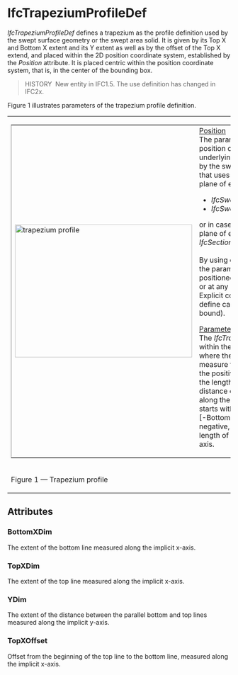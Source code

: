 # IfcTrapeziumProfileDef

_IfcTrapeziumProfileDef_ defines a trapezium as the profile definition used by the swept surface geometry or the swept area solid. It is given by its Top X and Bottom X extent and its Y extent as well as by the offset of the Top X extend, and placed within the 2D position coordinate system, established by the _Position_ attribute. It is placed centric within the position coordinate system, that is, in the center of the bounding box.

> HISTORY&nbsp; New entity in IFC1.5. The use definition has changed in IFC2x.

Figure 1 illustrates parameters of the trapezium profile definition.

<table><tr><td>
<table frame="border" width="100%">
  <tbody>
    <tr>
      <td width="420"><img src="../../../../../../figures/ifctrapeziumprofiledef-layout1.gif" alt="trapezium profile" border="0" height="300" width="400"></td>
      <td align="left" valign="top" width="100%"><u>Position</u>
      <br>
The parameterized profile defines its own position coordinate system.
The underlying
coordinate system is defined by the swept surface or swept area solid
that uses the profile definition. It is the xy plane of either:
      <ul>
        <li style="font-style: italic;">IfcSweptSurface.Position</li>
        <li style="font-style: italic;">IfcSweptAreaSolid.Position</li>
      </ul>
or in case of sectioned spines the xy plane of each list member of <span style="font-style: italic;">IfcSectionedSpine.CrossSectionPositions.</span>
      <br>
      <br>
By using offsets of the position location, the parameterized profile
can be positioned centric (using x,y offsets = 0.), or at any position
relative to the profile. Explicit coordinate offsets are used to define
cardinal points (e.g. upper-left bound).
      <p><u>Parameter</u>
      <br>
The <em>IfcTrapeziumProfileDef</em>
is defined within the position
coordinate system, where the <em>BottomDim</em>
defines the length
measure for the bottom line (half along the positive x-axis) and the <em>YDim</em>
defines the length measure for the parallel distance of bottom and top
line (half along the positive y-axis). The top line starts with a
distance of <em>TopXOffset</em>
from [-BottomLine/2,YDim] (which can be
negative, zero, or positive) and has a length of <em>TopXDim</em>
along
the positive x-axis.</p>
      </td>
    </tr>
  </tbody>
</table>
</td></tr>
<tr><td><p class="figure">Figure 1 &mdash; Trapezium profile</p></td></tr>
</table>

## Attributes

### BottomXDim
The extent of the bottom line measured along the implicit x-axis.

### TopXDim
The extent of the top line measured along the implicit x-axis.

### YDim
The extent of the distance between the parallel bottom and top lines measured along the implicit y-axis.

### TopXOffset
Offset from the beginning of the top line to the bottom line, measured along the implicit x-axis.
